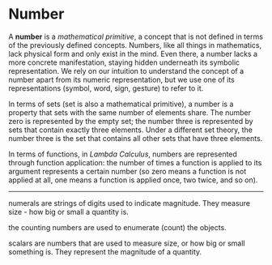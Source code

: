 # Number

A **number** is a *mathematical primitive*, a concept that is not defined in terms of the previously defined concepts. Numbers, like all things in mathematics, lack physical form and only exist in the mind. Even there, a number lacks a more concrete manifestation, staying hidden underneath its symbolic representation. We rely on our intuition to understand the concept of a number apart from its numeric representation, but we use one of its representations (symbol, word, sign, gesture) to refer to it.

In terms of sets (set is also a mathematical primitive), a number is a property that sets with the same number of elements share. The number zero is represented by the empty set; the number three is represented by sets that contain exactly three elements. Under a different set theory, the number three is the set that contains all other sets that have three elements.

In terms of functions, in *Lambda Calculus*, numbers are represented through function application: the number of times a function is applied to its argument represents a certain number (so zero means a function is not applied at all, one means a function is applied once, two twice, and so on). 



---

numerals are strings of digits used to indicate magnitude. They measure size - how big or small a quantity is.

the counting numbers are used to enumerate (count) the objects.

scalars are numbers that are used to measure size, or how big or small something is. They represent the magnitude of a quantity.
